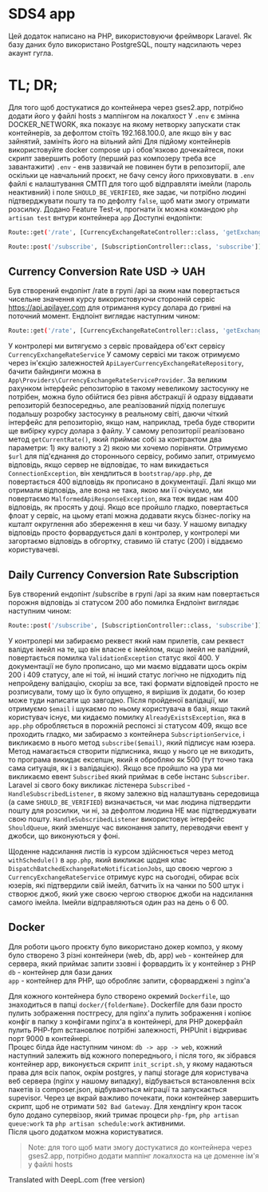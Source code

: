 # SDS4 app

Цей додаток написано на PHP, використовуючи фреймворк Laravel. Як базу даних було використано PostgreSQL, пошту надсилають через акаунт гугла.

# TL; DR;
Для того щоб достукатися до контейнера через gses2.app, потрібно додати його у файлі hosts з маппінгом на локалхост
У `.env` є змінна DOCKER_NETWORK, яка показує на якому нетворку запускати стак контейнерів, за дефолтом стоїть 192.168.100.0, але якщо він у вас зайнятий, замініть його на вільний айпі
Для підйому контейнерів використовуйте docker compose up і обов'язково дочекайтеся, поки скрипт завершить роботу (перший раз композеру треба все завантажити)
`.env` - енв зазвичай не повинен бути в репозиторії, але оскільки це навчальний проєкт, не бачу сенсу його приховувати.
в `.env` файлі є налаштування СМТП для того щоб відправляти імейли (пароль неактивний) і поле `SHOULD_BE_VERIFIED`, яке задає, чи потрібно людині підтверджувати пошту та по дефолту `false`, щоб мати змогу отримати розсилку.
Додано Feature Test-и, прогнати їх можна командою `php artisan test` внтури контейнера `app`
Доступні ендопінти:
```sh
Route::get('/rate', [CurrencyExchangeRateController::class, 'getExchangeRate']);
```
```sh
Route::post('/subscribe', [SubscriptionController::class, 'subscribe']);
```

## Currency Conversion Rate USD -> UAH

Був створений ендопінт /rate в групі /api за яким нам повертається чисельне значення курсу використовуючи сторонній сервіс https://api.apilayer.com для отримання курсу долара до гривні на поточний момент.
Ендпоінт виглядає наступним чином:
```sh
Route::get('/rate', [CurrencyExchangeRateController::class, 'getExchangeRate']);
```
У контролері ми витягуємо з сервіс провайдера об'єкт сервісу `CurrencyExchangeRateService`
У самому сервісі ми також отримуємо через ін'єкцію залежностей `ApiLayerCurrencyExchangeRateRepository`, бачити байндинги можна в `App\Providers\CurrencyExchangeRateServiceProvider`. За великим рахунком інтерфейс репозиторію в такому невеликому застосунку не потрібен, можна було обійтися без рівня абстракції й одразу віддавати репозиторій безпосередньо, але реалізований підхід полегшує подальшу розробку застосунку в реальному світі, даючи чіткий інтерфейс для репозиторію, якщо нам, наприклад, треба буде створити ще вибірку курсу долара з файлу.
У самому репозиторії реалізовано метод `getCurrentRate()`, який приймає собі за контрактом два параметри: 1) яку валюту з 2) якою ми хочемо порівняти. Отримуємо `$url` для під'єднання до стороннього сервісу, робимо запит, отримуємо відповідь, якщо сервер не відповідає, то нам викидається `ConnectionException`, він хендлиться в `bootstrap/app.php`, де повертається 400 відповідь як прописано в документації. Далі якщо ми отримали відповідь, але вона не така, якою ми її очікуємо, ми повертаємо `MalformedApiResponseException`, яка теж видає нам 400 відповідь, як просять у доці. Якщо все пройшло гладко, повертається флоат у сервіс, на цьому етапі можна додавати якусь бізнес-логіку на кшталт округлення або збереження в кеш чи базу. У нашому випадку відповідь просто форвардується далі в контролер, у контролері ми загортаємо відповідь в обгортку, ставимо їй статус (200) і віддаємо користувачеві.

## Daily Currency Сonversion Rate Subscription
Був створений ендопінт /subscribe в групі /api за яким нам повертається порожня відповідь зі статусом 200 або помилка
Ендпоінт виглядає наступним чином:
```sh
Route::post('/subscribe', [SubscriptionController::class, 'subscribe']);
```
У контролері ми забираємо реквест який нам прилетів, сам реквест валідує імейл на те, що він власне є імейлом, якщо імейл не валідний, повертається помилка `ValidationException` статус якої 400. У документації не було прописано, що ми маємо віддавати щось окрім 200 і 409 статусу, але ні той, ні інший статус логічно не підходить під непройдену валідацію, скоріш за все, такі формати відповідей просто не розписували, тому що їх було опущено, я вирішив їх додати, бо юзер може туди написати що завгодно.
Після пройденої валідації, ми отримуємо `$email` і шукаємо по ньому користувача в базі, якщо такий користувач існує, ми кидаємо помилку `AlreadyExistsException`, яка в `app.php` обробляється в порожній респонсі зі статусом 409, якщо все проходить гладко, ми забираємо з контейнера `SubscriptionService`, і викликаємо в нього метод `subscribe($email)`, який підписує нам юзера. Метод намагається створити підписника, якщо у нього це не виходить, то програма викидає ексепшн, який я обробляю як 500 (тут точно така сама ситуація, як і з валідацією). Якщо все пройшло на ура ми викликаємо евент `Subscribed` який приймає в себе інстанс `Subscriber`. Laravel зі свого боку викликає лістенера `Subscribed` - `HandleSubscribedListener`, в якому залежно від налаштувань середовища (а саме `SHOULD_BE_VERIFIED`) визначається, чи має людина підтвердити пошту для розсилки, чи ні, за дефолтом людина НЕ має підтверджувати свою пошту. `HandleSubscribedListener` використовує інтерфейс `ShouldQueue`, який зменшує час виконання запиту, переводячи евент у джобси, що виконуються у фоні.

Щоденне надсилання листів із курсом здійснюється через метод `withSchedule()` в `app.php`, який викликає щодня клас `DispatchBatchedExchangeRateNotificationJobs`, що своєю чергою з `CurrencyExchangeRateService` отримує курс на сьогодні, обирає всіх юзерів, які підтвердили свій імейл, батчить їх на чанки по 500 штук і створює джоб, який уже своєю чергою створює джоби на надсилання самого імейла. Імейли відправляються один раз на день о 6 00.

## Docker
Для роботи цього проєкту було використано докер композ, у якому було створено 3 різні контейнери (web, db, app)
`web` - контейнер для сервера, який приймає запити ззовні і форвардить їх у контейнер з PHP
`db` - контейнер для бази даних  
`app` - контейнер для PHP, що обробляє запити, сфорварджені з nginx'a

Для кожного контейнера було створено окремий `Dockerfile`, що знаходиться в папці `docker/{folderName}`. Dockerfile для бази просто пулить зображення постгресу, для nginx'a пулить зображення і копіює конфіг в папку з конфігами nginx'a в контейнері, для PHP докерфайл пулить PHP-fpm встановлює потрібні залежності, PHPUnit і відкриває порт 9000 в контейнері.  
Процес білда йде наступним чином: `db -> app -> web`, кожний наступний залежить від кожного попереднього, і після того, як зібрався контейнер app, виконується скрипт `init_script.sh`, у якому надаються права для всіх папок, окрім postgres, у папці storage для користувача веб сервера (nginx у нашому випадку), відбувається встановлення всіх пакетів із composer.json, відбуваються міграції та запускається supevisor. Через це вкрай важливо почекати, поки контейнер завершить скрипт, щоб не отримати `502 Bad Gateway`.
Для хендлінгу крон тасок було додано супервізор, який тримає процеси `php-fpm`, `php artisan queue:work` та `php artisan schedule:work` активними.  
Після цього додатком можна користуватися.
> Note: для того щоб мати змогу достукатися до контейнера через gses2.app, потрібно додати маппінг локалхоста на це доменне ім'я у файлі hosts

Translated with DeepL.com (free version)
